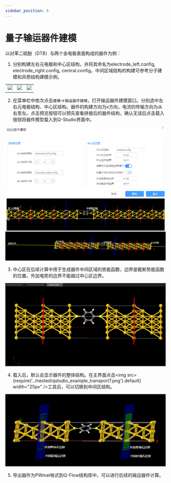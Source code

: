 ```yaml
---
sidebar_position: 6
---
```


# 量子输运器件建模

以对苯二硫酚（DTB）与两个金电极表面构成的器件为例：

1. 分别构建左右元电极和中心区结构，并将其命名为electrode_left.config, electrode_right.config, central.config。中间区域结构的构建可参考分子建模和异质结构建模示例。
<table><tr>
    <td> 
        <center>
            <img src={require('../nested/qstudio_example_transport1.png').default} />
        </center>
    </td>
        <td> 
        <center>
            <img src={require('../nested/qstudio_example_transport2.png').default} />
        </center>
    </td>
        <td> 
        <center>
            <img src={require('../nested/qstudio_example_transport3.png').default} />
        </center>
    </td>
</tr></table>

2. 在菜单栏中依次点击`建模`→`输运器件建模`，打开输运器件建模窗口。分别选中左右元电极结构、中心区结构。器件的构建方向为x方向，电流的传输方向为从右至左。点击预览按钮可以预先查看拼接后的器件结构，确认无误后点击载入按钮将器件模型载入到Q-Studio界面中。

![输运器件建模窗口](../nested/qstudio_example_transport4.png)
![输运器件建模窗口](../nested/qstudio_example_transport6.png)

3. 中心区在后续计算中用于生成器件中间区域的势能函数，边界是截断势能函数的位置。外加电势的边界不能越过中心区边界。

![输运器件建模窗口](../nested/qstudio_example_transport5.png)

4. 载入后，默认会显示器件的整体结构。在主界面点击<img src={require('../nested/qstudio_example_transport7.png').default} width="25px" />工具后，可以切换到中间区结构。
   
![输运器件建模窗口](../nested/qstudio_example_transport8.png)

5. 导出器件为PWmat格式到Q-Flow结构库中，可以进行后续的输运器件计算。